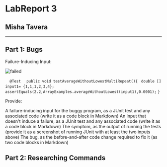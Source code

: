 # LabReport 3
## Misha Tavera

--- 
## Part 1: Bugs

Failure-Inducing Input:


![failed](.jpg)
 
 `  @Test`
  `  public void testAverageWithoutLowestMultiRepeat(){`
   ` double [] input1= {1,1,1,2,3,4};`
   ` assertEquals(2.2,ArrayExamples.averageWithoutLowest(input1),0.0001);`
 `}`


Provide:



A failure-inducing input for the buggy program, as a JUnit test and any associated code (write it as a code block in Markdown)
An input that doesn't induce a failure, as a JUnit test and any associated code (write it as a code block in Markdown)
The symptom, as the output of running the tests (provide it as a screenshot of running JUnit with at least the two inputs above)
The bug, as the before-and-after code change required to fix it (as two code blocks in Markdown)


## Part 2: Researching Commands

